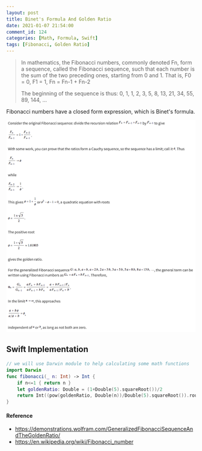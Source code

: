 ```yaml
---
layout: post
title: Binet's Formula And Golden Ratio
date: 2021-01-07 21:54:00
comment_id: 124
categories: [Math, Formula, Swift]
tags: [Fibonacci, Golden Ratio]
---
```


> In mathematics, the Fibonacci numbers, commonly denoted Fn, form a sequence, called the Fibonacci sequence, such that each number is the sum of the two preceding ones, starting from 0 and 1. That is, F0 = 0, F1 = 1, Fn = Fn-1 + Fn-2
>
> The beginning of the sequence is thus:
> 0, 1, 1, 2, 3, 5, 8, 13, 21, 34, 55, 89, 144, ...

Fibonacci numbers have a closed form expression, which is Binet's formula.

![](/images/2021-01-07-Binets-Formula-And-Golden-Ratio/formula.png)

## Swift Implementation

```swift
// we will use Darwin module to help calculating some math functions
import Darwin
func fibonacci(_ n: Int) -> Int {
    if n<=1 { return n }
    let goldenRatio: Double = (1+Double(5).squareRoot())/2
    return Int((pow(goldenRatio, Double(n))/Double(5).squareRoot()).rounded())
}
```

#### Reference

- <https://demonstrations.wolfram.com/GeneralizedFibonacciSequenceAndTheGoldenRatio/>
- <https://en.wikipedia.org/wiki/Fibonacci_number>
